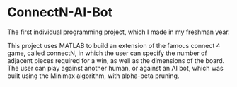 # ConnectN-AI-Bot
The first individual programming project, which I made in my freshman year.

This project uses MATLAB to build an extension of the famous connect 4 game, called connectN, in which the user can specify the number of adjacent pieces required for a win, as well as the dimensions of the board. The user can play against another human, or against an AI bot, which was built using the Minimax algorithm, with alpha-beta pruning.
